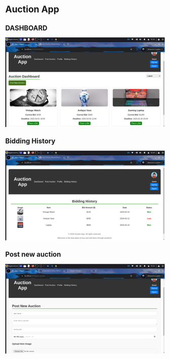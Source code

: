 # Auction App

## DASHBOARD
![Image Description](Dashboard.png)

## Bidding History
![Image Description](history.png)

## Post new auction
![Image Description](create.png)

